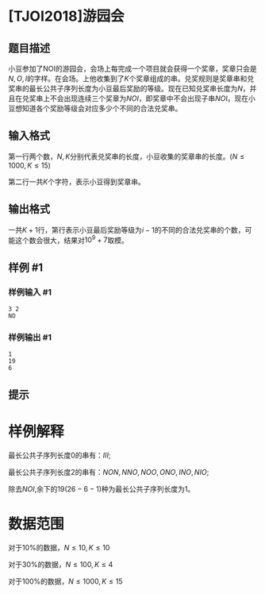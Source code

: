 # [TJOI2018]游园会

## 题目描述

小豆参加了NOI的游园会，会场上每完成一个项目就会获得一个奖章，奖章只会是$N, O, I$的字样。在会场。上他收集到了$K$个奖章组成的串。兑奖规则是奖章串和兑奖串的最长公共子序列长度为小豆最后奖励的等级。现在已知兑奖串长度为$N$，并且在兑奖串上不会出现连续三个奖章为$NOI$，即奖章中不会出现子串$NOI$。现在小豆想知道各个奖励等级会对应多少个不同的合法兑奖串。


## 输入格式

第一行两个数，$N, K$分别代表兑奖串的长度，小豆收集的奖章串的长度。($N\leq1000,K\leq15$)

第二行一共$K$个字符，表示小豆得到奖章串。

## 输出格式

一共$K+1$行，第行表示小豆最后奖励等级为$i-1$的不同的合法兑奖串的个数，可能这个数会很大，结果对$10^9+7$取模。

## 样例 #1

### 样例输入 #1
```
3 2
NO
```

### 样例输出 #1

```
1
19
6
```

## 提示

# 样例解释

最长公共子序列长度$0$的串有：$III$;

最长公共子序列长度$2$的串有：$NON,NNO,NOO,ONO,INO,NIO$;

除去$NOI$,余下的$19(26-6-1)$种为最长公共子序列长度为$1$。

# 数据范围

对于$10\%$的数据，$N\leq10,K\leq10$

对于$30\%$的数据，$N\leq100,K\leq4$

对于$100\%$的数据，$N\leq1000,K\leq15$
